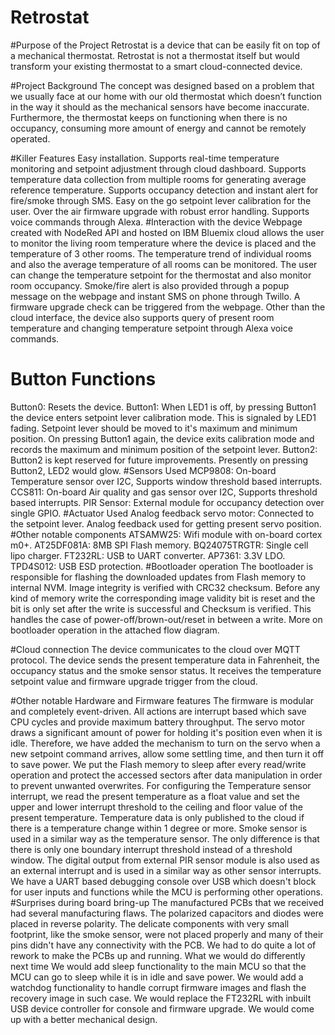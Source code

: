 # Retrostat

#Purpose of the Project
Retrostat is a device that can be easily fit on top of a mechanical thermostat. Retrostat is not a thermostat itself but would transform your existing thermostat to a smart cloud-connected device.

#Project Background
The concept was designed based on a problem that we usually face at our home with our old thermostat which doesn’t function in the way it should as the mechanical sensors have become inaccurate. Furthermore, the thermostat keeps on functioning when there is no occupancy, consuming more amount of energy and cannot be remotely operated.

#Killer Features
Easy installation.
Supports real-time temperature monitoring and setpoint adjustment through cloud dashboard.
Supports temperature data collection from multiple rooms for generating average reference temperature.
Supports occupancy detection and instant alert for fire/smoke through SMS.
Easy on the go setpoint lever calibration for the user.
Over the air firmware upgrade with robust error handling.
Supports voice commands through Alexa.
#Interaction with the device
Webpage created with NodeRed API and hosted on IBM Bluemix cloud allows the user to monitor the living room temperature where the device is placed and the temperature of 3 other rooms. The temperature trend of individual rooms and also the average temperature of all rooms can be monitored. The user can change the temperature setpoint for the thermostat and also monitor room occupancy. Smoke/fire alert is also provided through a popup message on the webpage and instant SMS on phone through Twillo. A firmware upgrade check can be triggered from the webpage.
Other than the cloud interface, the device also supports query of present room temperature and changing temperature setpoint through Alexa voice commands.
# Button Functions
Button0: Resets the device.
Button1: When LED1 is off, by pressing Button1 the device enters setpoint lever calibration mode. This is signaled by LED1 fading. Setpoint lever should be moved to it's maximum and minimum position. On pressing Button1 again, the device exits calibration mode and records the maximum and minimum position of the setpoint lever.
Button2: Button2 is kept reserved for future improvements. Presently on pressing Button2, LED2 would glow.
#Sensors Used
MCP9808: On-board Temperature sensor over I2C, Supports window threshold based interrupts.
CCS811: On-board Air quality and gas sensor over I2C, Supports threshold based interrupts.
PIR Sensor: External module for occupancy detection over single GPIO.
#Actuator Used
Analog feedback servo motor: Connected to the setpoint lever. Analog feedback used for getting present servo position.
#Other notable components
ATSAMW25: Wifi module with on-board cortex m0+.
AT25DF081A: 8MB SPI Flash memory.
BQ24075TRGTR: Single cell lipo charger.
FT232RL: USB to UART converter.
AP7361: 3.3V LDO.
TPD4S012: USB ESD protection.
#Bootloader operation
The bootloader is responsible for flashing the downloaded updates from Flash memory to internal NVM. Image integrity is verified with CRC32 checksum. Before any kind of memory write the corresponding image validity bit is reset and the bit is only set after the write is successful and Checksum is verified. This handles the case of power-off/brown-out/reset in between a write. More on bootloader operation in the attached flow diagram.

#Cloud connection
The device communicates to the cloud over MQTT protocol. The device sends the present temperature data in Fahrenheit, the occupancy status and the smoke sensor status. It receives the temperature setpoint value and firmware upgrade trigger from the cloud.

#Other notable Hardware and Firmware features
The firmware is modular and completely event-driven. All actions are interrupt based which save CPU cycles and provide maximum battery throughput.
The servo motor draws a significant amount of power for holding it's position even when it is idle. Therefore, we have added the mechanism to turn on the servo when a new setpoint command arrives, allow some settling time, and then turn it off to save power.
We put the Flash memory to sleep after every read/write operation and protect the accessed sectors after data manipulation in order to prevent unwanted overwrites.
For configuring the Temperature sensor interrupt, we read the present temperature as a float value and set the upper and lower interrupt threshold to the ceiling and floor value of the present temperature. Temperature data is only published to the cloud if there is a temperature change within 1 degree or more.
Smoke sensor is used in a similar way as the temperature sensor. The only difference is that there is only one boundary interrupt threshold instead of a threshold window.
The digital output from external PIR sensor module is also used as an external interrupt and is used in a similar way as other sensor interrupts.
We have a UART based debugging console over USB which doesn't block for user inputs and functions while the MCU is performing other operations.
#Surprises during board bring-up
The manufactured PCBs that we received had several manufacturing flaws.
The polarized capacitors and diodes were placed in reverse polarity.
The delicate components with very small footprint, like the smoke sensor, were not placed properly and many of their pins didn't have any connectivity with the PCB.
We had to do quite a lot of rework to make the PCBs up and running.
What we would do differently next time
We would add sleep functionality to the main MCU so that the MCU can go to sleep while it is in idle and save power.
We would add a watchdog functionality to handle corrupt firmware images and flash the recovery image in such case.
We would replace the FT232RL with inbuilt USB device controller for console and firmware upgrade.
We would come up with a better mechanical design.
